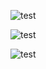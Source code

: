 
![test](https://github.com/ugurkanates/DeepRacerRL/blob/master/physicaltrack14seconds/Screenshot%20from%202020-02-24%2020-27-22.png)

![test](https://github.com/ugurkanates/DeepRacerRL/blob/master/physicaltrack14seconds/Screenshot%20from%202020-02-24%2020-27-31.png)

![test](https://github.com/ugurkanates/DeepRacerRL/blob/master/physicaltrack14seconds/Screenshot%20from%202020-02-24%2020-27-34.png)
